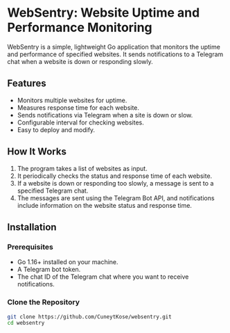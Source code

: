 # WebSentry: Website Uptime and Performance Monitoring

WebSentry is a simple, lightweight Go application that monitors the uptime and performance of specified websites. It sends notifications to a Telegram chat when a website is down or responding slowly.

## Features
- Monitors multiple websites for uptime.
- Measures response time for each website.
- Sends notifications via Telegram when a site is down or slow.
- Configurable interval for checking websites.
- Easy to deploy and modify.

## How It Works
1. The program takes a list of websites as input.
2. It periodically checks the status and response time of each website.
3. If a website is down or responding too slowly, a message is sent to a specified Telegram chat.
4. The messages are sent using the Telegram Bot API, and notifications include information on the website status and response time.

## Installation

### Prerequisites
- Go 1.16+ installed on your machine.
- A Telegram bot token.
- The chat ID of the Telegram chat where you want to receive notifications.

### Clone the Repository
```bash
git clone https://github.com/CuneytKose/websentry.git
cd websentry
 
